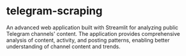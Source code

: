 # telegram-scraping
An advanced web application built with Streamlit for analyzing public Telegram channels' content. The application provides comprehensive analysis of content, activity, and posting patterns, enabling better understanding of channel content and trends.
